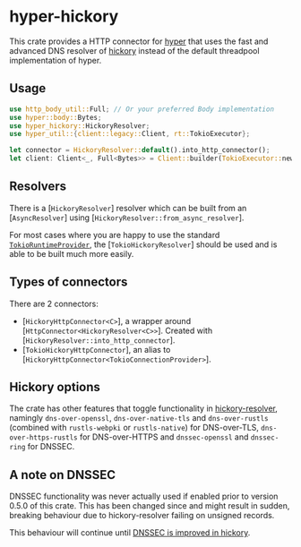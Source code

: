 # hyper-hickory

This crate provides a HTTP connector for [hyper](https://github.com/hyperium/hyper) that uses the fast and advanced DNS resolver of [hickory](https://github.com/hickory-dns/hickory-dns) instead of the default threadpool implementation of hyper.

## Usage

```rust
use http_body_util::Full; // Or your preferred Body implementation
use hyper::body::Bytes;
use hyper_hickory::HickoryResolver;
use hyper_util::{client::legacy::Client, rt::TokioExecutor};

let connector = HickoryResolver::default().into_http_connector();
let client: Client<_, Full<Bytes>> = Client::builder(TokioExecutor::new()).build(connector);
```

## Resolvers

There is a [`HickoryResolver`] resolver which can be built from an [`AsyncResolver`] using [`HickoryResolver::from_async_resolver`].

For most cases where you are happy to use the standard [`TokioRuntimeProvider`](https://docs.rs/hickory-resolver/latest/hickory_resolver/name_server/struct.TokioRuntimeProvider.html), the [`TokioHickoryResolver`] should be used and is able to be built much more easily.


## Types of connectors

There are 2 connectors:

- [`HickoryHttpConnector<C>`], a wrapper around [`HttpConnector<HickoryResolver<C>>`]. Created with [`HickoryResolver::into_http_connector`].
- [`TokioHickoryHttpConnector`], an alias to [`HickoryHttpConnector<TokioConnectionProvider>`].

## Hickory options

The crate has other features that toggle functionality in [hickory-resolver](https://github.com/hickory-dns/hickory-dns/tree/main/crates/resolver), namingly `dns-over-openssl`, `dns-over-native-tls` and `dns-over-rustls` (combined with `rustls-webpki` or `rustls-native`) for DNS-over-TLS, `dns-over-https-rustls` for DNS-over-HTTPS and `dnssec-openssl` and `dnssec-ring` for DNSSEC.

## A note on DNSSEC

DNSSEC functionality was never actually used if enabled prior to version 0.5.0 of this crate. This has been changed since and might result in sudden, breaking behaviour due to hickory-resolver failing on unsigned records.

This behaviour will continue until [DNSSEC is improved in hickory](https://github.com/hickory-dns/hickory-dns/issues/1708).
